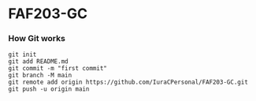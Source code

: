 # FAF203-GC

### How Git works

```
git init
git add README.md
git commit -m "first commit"
git branch -M main
git remote add origin https://github.com/IuraCPersonal/FAF203-GC.git
git push -u origin main
```
